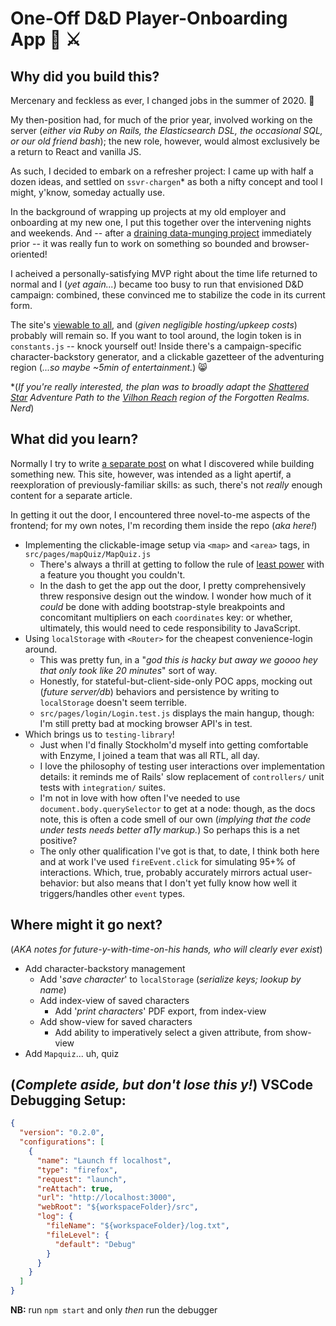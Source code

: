 # One-Off D&D Player-Onboarding App 🐉 ⚔️

## Why did you build this?

Mercenary and feckless as ever, I changed jobs in the summer of 2020. 👼

My then-position had, for much of the prior year, involved working on the server (_either via Ruby on Rails, the Elasticsearch DSL, the occasional SQL, or our old friend bash_); the new role, however, would almost exclusively be a return to React and vanilla JS.

As such, I decided to embark on a refresher project: I came up with half a dozen ideas, and settled on `ssvr-chargen`\* as both a nifty concept and tool I might, y'know, someday actually use.

In the background of wrapping up projects at my old employer and onboarding at my new one, I put this together over the intervening nights and weekends. And -- after a [draining data-munging project](https://github.com/ypaulsussman/wwc_api) immediately prior -- it was really fun to work on something so bounded and browser-oriented! 

I acheived a personally-satisfying MVP right about the time life returned to normal and I (_yet again..._) became too busy to run that envisioned D&D campaign: combined, these convinced me to stabilize the code in its current form.

The site's [viewable to all](https://nervous-mclean-e592b8.netlify.app/), and (_given negligible hosting/upkeep costs_) probably will remain so. If you want to tool around, the login token is in `constants.js` -- knock yourself out! Inside there's a campaign-specific character-backstory generator, and a clickable gazetteer of the adventuring region (_...so maybe ~5min of entertainment._) 😸

\*(_If you're really interested, the plan was to broadly adapt the [Shattered Star](https://pathfinderwiki.com/wiki/Shattered_Star_(adventure*path)) Adventure Path to the [Vilhon Reach](https://en.wikipedia.org/wiki/The_Vilhon_Reach) region of the Forgotten Realms. Nerd_)

## What did you learn?

Normally I try to write [a separate post](https://www.suss.world/category/what-i-do/) on what I discovered while building something new. This site, however, was intended as a light apertif, a reexploration of previously-familiar skills: as such, there's not _really_ enough content for a separate article.

In getting it out the door, I encountered three novel-to-me aspects of the frontend; for my own notes, I'm recording them inside the repo (_aka here!_)

- Implementing the clickable-image setup via `<map>` and `<area>` tags, in `src/pages/mapQuiz/MapQuiz.js`
  - There's always a thrill at getting to follow the rule of [least power](https://en.wikipedia.org/wiki/Rule_of_least_power) with a feature you thought you couldn't.
  - In the dash to get the app out the door, I pretty comprehensively threw responsive design out the window. I wonder how much of it _could_ be done with adding bootstrap-style breakpoints and concomitant multipliers on each `coordinates` key: or whether, ultimately, this would need to cede responsibility to JavaScript.
- Using `localStorage` with `<Router>` for the cheapest convenience-login around.
  - This was pretty fun, in a "_god this is hacky but away we goooo hey that only took like 20 minutes_" sort of way.
  - Honestly, for stateful-but-client-side-only POC apps, mocking out (_future server/db_) behaviors and persistence by writing to `localStorage` doesn't seem terrible.
  - `src/pages/login/Login.test.js` displays the main hangup, though: I'm still pretty bad at mocking browser API's in test.
- Which brings us to `testing-library`!
  - Just when I'd finally Stockholm'd myself into getting comfortable with Enzyme, I joined a team that was all RTL, all day.
  - I love the philosophy of testing user interactions over implementation details: it reminds me of Rails' slow replacement of `controllers/` unit tests with `integration/` suites.
  - I'm not in love with how often I've needed to use `document.body.querySelector` to get at a node: though, as the docs note, this is often a code smell of our own (_implying that the code under tests needs better a11y markup._) So perhaps this is a net positive?
  - The only other qualification I've got is that, to date, I think both here and at work I've used `fireEvent.click` for simulating 95+% of interactions. Which, true, probably accurately mirrors actual user-behavior: but also means that I don't yet fully know how well it triggers/handles other `event` types.

## Where might it go next?

(_AKA notes for future-y-with-time-on-his hands, who will clearly ever exist_)

- Add character-backstory management
  - Add '_save character_' to `localStorage` (_serialize keys; lookup by name_)
  - Add index-view of saved characters
    - Add '_print characters_' PDF export, from index-view
  - Add show-view for saved characters
    - Add ability to imperatively select a given attribute, from show-view
- Add `Mapquiz`... uh, quiz

## (_Complete aside, but don't lose this y!_) VSCode Debugging Setup:

```json
{
  "version": "0.2.0",
  "configurations": [
    {
      "name": "Launch ff localhost",
      "type": "firefox",
      "request": "launch",
      "reAttach": true,
      "url": "http://localhost:3000",
      "webRoot": "${workspaceFolder}/src",
      "log": {
        "fileName": "${workspaceFolder}/log.txt",
        "fileLevel": {
          "default": "Debug"
        }
      }
    }
  ]
}
```

**NB:** run `npm start` and only _then_ run the debugger
